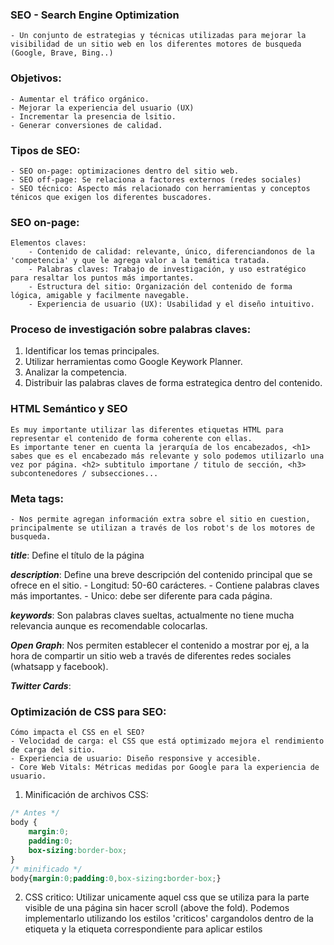 

### SEO - Search Engine Optimization
    - Un conjunto de estrategias y técnicas utilizadas para mejorar la visibilidad de un sitio web en los diferentes motores de busqueda (Google, Brave, Bing..)


### Objetivos:
    - Aumentar el tráfico orgánico.
    - Mejorar la experiencia del usuario (UX)
    - Incrementar la presencia de lsitio.
    - Generar conversiones de calidad.

### Tipos de SEO:
    - SEO on-page: optimizaciones dentro del sitio web.
    - SEO off-page: Se relaciona a factores externos (redes sociales)
    - SEO técnico: Aspecto más relacionado con herramientas y conceptos ténicos que exigen los diferentes buscadores.


### SEO on-page:

    Elementos claves:
        - Contenido de calidad: relevante, único, diferenciandonos de la 'competencia' y que le agrega valor a la temática tratada.
        - Palabras claves: Trabajo de investigación, y uso estratégico para resaltar los puntos más importantes.
        - Estructura del sitio: Organización del contenido de forma lógica, amigable y facilmente navegable.
        - Experiencia de usuario (UX): Usabilidad y el diseño intuitivo.

### Proceso de investigación sobre palabras claves:
1. Identificar los temas principales.
2. Utilizar herramientas como Google Keywork Planner.
3. Analizar la competencia.
4. Distribuir las palabras claves de forma estrategica dentro del contenido.


### HTML Semántico y SEO

    Es muy importante utilizar las diferentes etiquetas HTML para representar el contenido de forma coherente con ellas.
    Es importante tener en cuenta la jerarquía de los encabezados, <h1> sabes que es el encabezado más relevante y solo podemos utilizarlo una vez por página. <h2> subtitulo importane / titulo de sección, <h3> subcontenedores / subsecciones...

### Meta tags: 
    - Nos permite agregan información extra sobre el sitio en cuestion, principalmente se utilizan a través de los robot's de los motores de busqueda.

***title***: Define el título de la página
<meta name="title" content="Titulo atractivo. | nombre de la marca">

***description***: Define una breve descripción del contenido principal que se ofrece en el sitio.
    - Longitud: 50-60 carácteres.
    - Contiene palabras claves más importantes.
    - Unico: debe ser diferente para cada página.

***keywords***: Son palabras claves sueltas, actualmente no tiene mucha relevancia aunque es recomendable colocarlas.

***Open Graph***: Nos permiten establecer el contenido a mostrar por ej, a la hora de compartir un sitio web a través de diferentes redes sociales (whatsapp y facebook).

<meta property="og:title" content="Titulo a mostrar al compartir">
<meta property="og:description" content="Descripción a mostrar al compartir">
<meta property="og:image" content="url_imagen">
<meta property="og:url" content="URL_de_la_pagina">
<meta property="og:website" content="website">

***Twitter Cards***:

<meta name="twitter:card" content="summary_large_image">
<meta name="twitter:title" content="Titulo a mostrar cuando se comparte el link en twitter.">
<meta name="twitter:description" content="Descripción a mostrar cuando se comparte el link en twitter.">
<meta name="twitter:image" content="URL_image">


### Optimización de CSS para SEO:

    Cómo impacta el CSS en el SEO?
    - Velocidad de carga: el CSS que está optimizado mejora el rendimiento de carga del sitio.
    - Experiencia de usuario: Diseño responsive y accesible.
    - Core Web Vitals: Métricas medidas por Google para la experiencia de usuario.

1. Minificación de archivos CSS:
````css
/* Antes */
body {
    margin:0;
    padding:0;
    box-sizing:border-box;
}
/* minificado */
body{margin:0;padding:0,box-sizing:border-box;}
````

2. CSS critico: Utilizar unicamente aquel css que se utiliza para la parte visible de una página sin hacer scroll (above the fold). Podemos implementarlo utilizando los estilos 'criticos' cargandolos dentro de la etiqueta <head> y la etiqueta correspondiente para aplicar estilos <style>.

3. Diseño responsive: el uso e implementación de media querys.



### Estructura de URLs y navegación.

Es muy importante utilizar lo que se llama URLs Friendly. Urls Amigables.
Las URLs deben ser:
- Descriptivas: debe reflejar el contenido de la página.
- Cortas: Faciles de recordar y compartir.
- Guiones para separar palabras. Guiones medio, no guion bajo.
- Minisculas.

Ejemplos:
Mal: https://miweb.com/page.html?id=5
Mejorada: https://miweb.com/curso-seo-web

Navegación:
```html
<nav aria-label:"Navegación principal">
    <ul>
        <li><a href="/" title="Inicio">Home</a></li>
        <li><a href="/" title="Nuestros productos">Productos</a></li>
        <li><a href="/" title="Blog de noticias">Blog</a></li>
        <li><a href="/" title="Form de contacto">Contacto</a></li>
    </ul>
</nav>
```

### Optimización de la imagenes

    Importancia:
    - Mejorar la velocidad de carga.
    - Aumenta la accesibilidad
    - Mejora la oportunidad de ranking en busquedas de imágenes.

    Técninas a implementar:
    - Definir atributos title y alt
        <img alt="descripción" title="el titulo de la imagen" loading="lazy">
    - Utilizar formatos modernos: en lugar de utilizar .jpg o .png, actualmente se recomienda utilizar Webp, o AVIF. Igualmente es recomendable mantener archivos en formato jpg como alternativa, porque hay ciertos navegadores que todavía no soportan dicho formato, cómo podría implementar esta forma?
    <picture>
        <source srcset="imagen.webp" type="image/webp">
        <source srcset="imagen.avif" type="image/avif">
        <img src="imagen.jpg" alt="Descripción">
    </picture>  
    
    - Lazy loading nativo: Nos permite cargar las imagenes de forma 'diferida' ya que se van a cargar a medida que la imagen ingresa al area de visión del usuario.
       <img alt="descripción" title="el titulo de la imagen" loading="lazy">
       